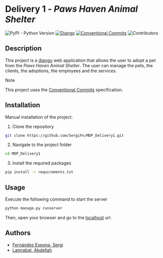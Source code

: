 <!-- <h1 align="center">Joint Project</h1> -->

# Delivery 1 - _Paws Haven Animal Shelter_

![PyPI - Python Version](https://img.shields.io/pypi/pyversions/django?style=plastic)
[![Django](https://img.shields.io/badge/django-5.0.3-green.svg?style=plastic)](https://djangoproject.com)
[![Conventional Commits](https://img.shields.io/badge/Conventional%20Commits-1.0.0-%23FE5196?logo=conventionalcommits&logoColor=white)](https://conventionalcommits.org)
![Contributors](https://img.shields.io/badge/contributors-2-g?style=plastic)

## Description

This project is a [django](https://www.djangoproject.com/) web application that allows the user to adopt a pet from the _Paws Haven Animal Shelter_. 
The user can manage the pets, the clients, the adoptions, the employees and the services. 


> [!NOTE]  
> This project uses the [Conventional Commits](https://www.conventionalcommits.org/en/v1.0.0/) specification.

## Installation

Manual installation of the project:

1. Clone the repository

```bash
git clone https://github.com/SergiFn/MDP_Delivery1.git
```

2. Navigate to the project folder

```bash
cd MDP_Delivery1
```

3. Install the required packages

```bash
pip install -r requirements.txt
```

## Usage

Execute the following command to start the server

```bash
python manage.py runserver
```

Then, open your browser and go to the [localhost](http://127.0.0.1:8080/) url.


## Authors

- [Fernández Espona, Sergi](https://github.com/SergiFn)
- [Lamrabat, Abdellah](https://github.com/AbdeDevs)